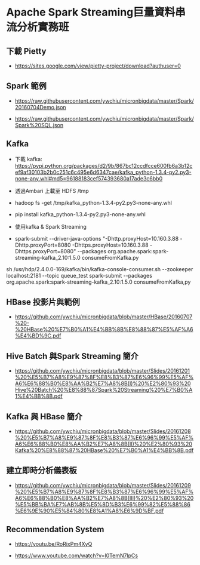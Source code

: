 ﻿# Apache Spark Streaming巨量資料串流分析實務班




## 下載 Pietty

- https://sites.google.com/view/pietty-project/download?authuser=0




## Spark 範例


- https://raw.githubusercontent.com/ywchiu/micronbigdata/master/Spark/20160704Demo.json

- https://raw.githubusercontent.com/ywchiu/micronbigdata/master/Spark/Spark%20SQL.json



## Kafka
- 下載 kafka: https://pypi.python.org/packages/d2/9b/867bc12ccdfcce600fb6a3b12cef9af30103b2b0c251c6c495e6d6347cae/kafka_python-1.3.4-py2.py3-none-any.whl#md5=96188183cef574393680a17ade3c6bb0

- 透過Ambari 上載至 HDFS /tmp

- hadoop fs -get /tmp/kafka_python-1.3.4-py2.py3-none-any.whl

- pip install kafka_python-1.3.4-py2.py3-none-any.whl


- 使用kafka & Spark Streaming
- spark-submit --driver-java-options "-Dhttp.proxyHost=10.160.3.88 -Dhttp.proxyPort=8080 -Dhttps.proxyHost=10.160.3.88 -Dhttps.proxyPort=8080" --packages org.apache.spark:spark-streaming-kafka_2.10:1.5.0 consumeFromKafka.py

sh /usr/hdp/2.4.0.0-169/kafka/bin/kafka-console-consumer.sh --zookeeper localhost:2181 --topic queue_test
spark-submit --packages org.apache.spark:spark-streaming-kafka_2.10:1.5.0 consumeFromKafka,py
## HBase 投影片與範例


- https://github.com/ywchiu/micronbigdata/blob/master/HBase/20160707%20-%20HBase%20%E7%B0%A1%E4%BB%8B%E8%88%87%E5%AF%A6%E4%BD%9C.pdf



## Hive Batch 與Spark Streaming 簡介


- https://github.com/ywchiu/micronbigdata/blob/master/Slides/20161201%20%E5%B7%A8%E9%87%8F%E8%B3%87%E6%96%99%E5%AF%A6%E6%88%B0%E8%AA%B2%E7%A8%8B(I)%20%E2%80%93%20Hive%20Batch%20%E8%88%87Spark%20Streaming%20%E7%B0%A1%E4%BB%8B.pdf



## Kafka 與 HBase 簡介


- https://github.com/ywchiu/micronbigdata/blob/master/Slides/20161208%20%E5%B7%A8%E9%87%8F%E8%B3%87%E6%96%99%E5%AF%A6%E6%88%B0%E8%AA%B2%E7%A8%8B(II)%20%E2%80%93%20Kafka%20%E8%88%87%20HBase%20%E7%B0%A1%E4%BB%8B.pdf



## 建立即時分析儀表板


- https://github.com/ywchiu/micronbigdata/blob/master/Slides/20161209%20%E5%B7%A8%E9%87%8F%E8%B3%87%E6%96%99%E5%AF%A6%E6%88%B0%E8%AA%B2%E7%A8%8B(III)%20%E2%80%93%20%E5%BB%BA%E7%AB%8B%E5%8D%B3%E6%99%82%E5%88%86%E6%9E%90%E5%84%80%E8%A1%A8%E6%9D%BF.pdf



## Recommendation System

- https://youtu.be/RoRixPm4XyQ

- https://www.youtube.com/watch?v=l0TemN7lpCs